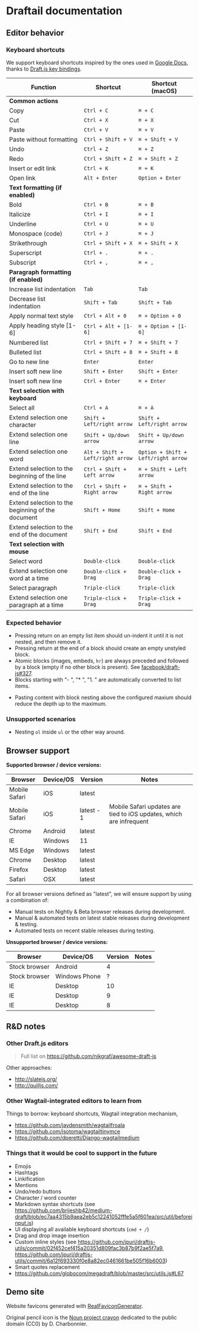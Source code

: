 # Draftail documentation

## Editor behavior

### Keyboard shortcuts

We support keyboard shortcuts inspired by the ones used in [Google Docs](https://support.google.com/docs/answer/179738), thanks to [Draft.js key bindings](https://facebook.github.io/draft-js/docs/advanced-topics-key-bindings.html).

| Function                                          | Shortcut                         | Shortcut (macOS)                    |
| ------------------------------------------------- | -------------------------------- | ----------------------------------- |
| **Common actions**                                |                                  |                                     |
| Copy                                              | `Ctrl + C`                       | `⌘ + C`                             |
| Cut                                               | `Ctrl + X`                       | `⌘ + X`                             |
| Paste                                             | `Ctrl + V`                       | `⌘ + V`                             |
| Paste without formatting                          | `Ctrl + Shift + V`               | `⌘ + Shift + V`                     |
| Undo                                              | `Ctrl + Z`                       | `⌘ + Z`                             |
| Redo                                              | `Ctrl + Shift + Z`               | `⌘ + Shift + Z`                     |
| Insert or edit link                               | `Ctrl + K`                       | `⌘ + K`                             |
| Open link                                         | `Alt + Enter`                    | `Option + Enter`                    |
| **Text formatting (if enabled)**                  |                                  |                                     |
| Bold                                              | `Ctrl + B`                       | `⌘ + B`                             |
| Italicize                                         | `Ctrl + I`                       | `⌘ + I`                             |
| Underline                                         | `Ctrl + U`                       | `⌘ + U`                             |
| Monospace (code)                                  | `Ctrl + J`                       | `⌘ + J`                             |
| Strikethrough                                     | `Ctrl + Shift + X`               | `⌘ + Shift + X`                     |
| Superscript                                       | `Ctrl + .`                       | `⌘ + .`                             |
| Subscript                                         | `Ctrl + ,`                       | `⌘ + ,`                             |
| **Paragraph formatting (if enabled)**             |                                  |                                     |
| Increase list indentation                         | `Tab`                            | `Tab`                               |
| Decrease list indentation                         | `Shift + Tab`                    | `Shift + Tab`                       |
| Apply normal text style                           | `Ctrl + Alt + 0`                 | `⌘ + Option + 0`                    |
| Apply heading style [1-6]                         | `Ctrl + Alt + [1-6]`             | `⌘ + Option + [1-6]`                |
| Numbered list                                     | `Ctrl + Shift + 7`               | `⌘ + Shift + 7`                     |
| Bulleted list                                     | `Ctrl + Shift + 8`               | `⌘ + Shift + 8`                     |
| Go to new line                                    | `Enter`                          | `Enter`                             |
| Insert soft new line                              | `Shift + Enter`                  | `Shift + Enter`                     |
| Insert soft new line                              | `Ctrl + Enter`                   | `⌘ + Enter`                         |
| **Text selection with keyboard**                  |                                  |                                     |
| Select all                                        | `Ctrl + A`                       | `⌘ + A`                             |
| Extend selection one character                    | `Shift + Left/right arrow`       | `Shift + Left/right arrow`          |
| Extend selection one line                         | `Shift + Up/down arrow`          | `Shift + Up/down arrow`             |
| Extend selection one word                         | `Alt + Shift + Left/right arrow` | `Option + Shift + Left/right arrow` |
| Extend selection to the beginning of the line     | `Ctrl + Shift + Left arrow`      | `⌘ + Shift + Left arrow`            |
| Extend selection to the end of the line           | `Ctrl + Shift + Right arrow`     | `⌘ + Shift + Right arrow`           |
| Extend selection to the beginning of the document | `Shift + Home`                   | `Shift + Home`                      |
| Extend selection to the end of the document       | `Shift + End`                    | `Shift + End`                       |
| **Text selection with mouse**                     |                                  |                                     |
| Select word                                       | `Double-click`                   | `Double-click`                      |
| Extend selection one word at a time               | `Double-click + Drag`            | `Double-click + Drag`               |
| Select paragraph                                  | `Triple-click`                   | `Triple-click`                      |
| Extend selection one paragraph at a time          | `Triple-click + Drag`            | `Triple-click + Drag`               |

### Expected behavior

* Pressing return on an empty list item should un-indent it until it is not nested, and then remove it.
* Pressing return at the end of a block should create an empty unstyled block.
* Atomic blocks (images, embeds, `hr`) are always preceded and followed by a block (empty if no other block is present). See [facebook/draft-js#327](https://github.com/facebook/draft-js/issues/327).
* Blocks starting with "- ", "\* ", "1. " are automatically converted to list items.

- Pasting content with block nesting above the configured maxium should reduce the depth up to the maximum.

### Unsupported scenarios

* Nesting `ol` inside `ul` or the other way around.

## Browser support

**Supported browser / device versions:**

| Browser       | Device/OS | Version    | Notes                                                               |
| ------------- | --------- | ---------- | ------------------------------------------------------------------- |
| Mobile Safari | iOS       | latest     |                                                                     |
| Mobile Safari | iOS       | latest - 1 | Mobile Safari updates are tied to iOS updates, which are infrequent |
| Chrome        | Android   | latest     |                                                                     |
| IE            | Windows   | 11         |                                                                     |
| MS Edge       | Windows   | latest     |                                                                     |
| Chrome        | Desktop   | latest     |                                                                     |
| Firefox       | Desktop   | latest     |                                                                     |
| Safari        | OSX       | latest     |                                                                     |

For all browser versions defined as "latest", we will ensure support by using a combination of:

* Manual tests on Nightly & Beta browser releases during development.
* Manual & automated tests on latest stable releases during development & testing.
* Automated tests on recent stable releases during testing.

**Unsupported browser / device versions:**

| Browser       | Device/OS     | Version | Notes |
| ------------- | ------------- | ------- | ----- |
| Stock browser | Android       | 4       |       |
| Stock browser | Windows Phone | ?       |       |
| IE            | Desktop       | 10      |       |
| IE            | Desktop       | 9       |       |
| IE            | Desktop       | 8       |       |

## R&D notes

### Other Draft.js editors

> Full list on https://github.com/nikgraf/awesome-draft-js

Other approaches:

* http://slatejs.org/
* http://quilljs.com/

### Other Wagtail-integrated editors to learn from

Things to borrow: keyboard shortcuts, Wagtail integration mechanism,

* https://github.com/jaydensmith/wagtailfroala
* https://github.com/isotoma/wagtailtinymce
* https://github.com/dperetti/Django-wagtailmedium

### Things that it would be cool to support in the future

* Emojis
* Hashtags
* Linkification
* Mentions
* Undo/redo buttons
* Character / word counter
* Markdown syntax shortcuts (see https://github.com/brijeshb42/medium-draft/blob/ec7aa4315b9aea2eb5c12241052fffe5a5f601ea/src/util/beforeinput.js)
* UI displaying all available keyboard shortcuts (`cmd + /`)
* Drag and drop image insertion
* Custom inline styles (see https://github.com/jpuri/draftjs-utils/commit/02f452cef415a20351d809fac3b87b9f2ae5f7a9, https://github.com/jpuri/draftjs-utils/commit/6a12f693330f0e8a82ec0461661be505f16b6003)
* Smart quotes replacement
* https://github.com/globocom/megadraft/blob/master/src/utils.js#L67

## Demo site

Website favicons generated with [RealFaviconGenerator](https://realfavicongenerator.net/).

Original pencil icon is the [Noun project crayon](https://commons.wikimedia.org/wiki/File:Noun_project_-_crayon.svg) dedicated to the public domain (CC0) by D. Charbonnier.
